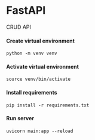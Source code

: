 # FastAPI
CRUD API


#### Create virtual environment
```python -m venv venv```

#### Activate virtual environment
```source venv/bin/activate```

#### Install requirements
```pip install -r requirements.txt```

#### Run server
```uvicorn main:app --reload```
